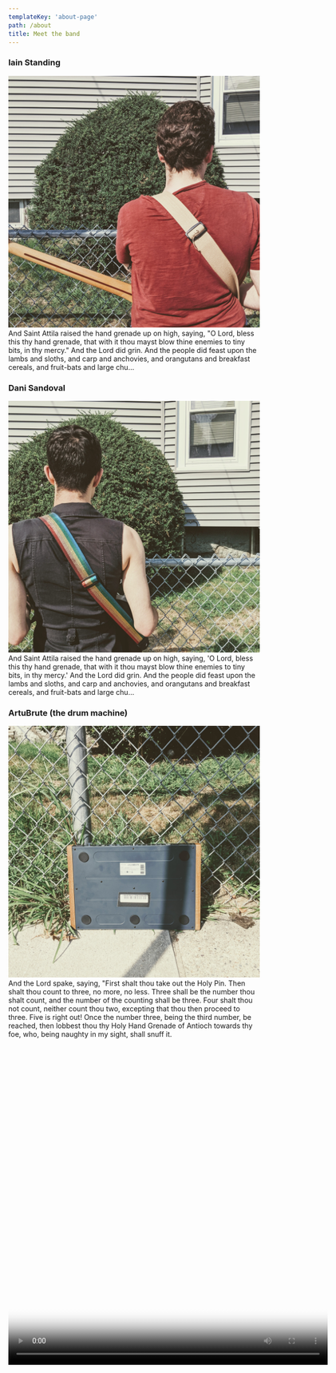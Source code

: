 ```yaml
---
templateKey: 'about-page'
path: /about
title: Meet the band
---
```

### Iain Standing
![A bassist's backside](../../../static/img/iain.jpg)
And Saint Attila raised the hand grenade up on high, saying, "O Lord, bless this thy hand grenade, that with it thou mayst blow thine enemies to tiny bits, in thy mercy." And the Lord did grin. And the people did feast upon the lambs and sloths, and carp and anchovies, and orangutans and breakfast cereals, and fruit-bats and large chu...

### Dani Sandoval
![A guitarist's backside](../../../static/img/dani.jpg)
And Saint Attila raised the hand grenade up on high, saying, 'O Lord, bless this thy hand grenade, that with it thou mayst blow thine enemies to tiny bits, in thy mercy.' And the Lord did grin. And the people did feast upon the lambs and sloths, and carp and anchovies, and orangutans and breakfast cereals, and fruit-bats and large chu...

### ArtuBrute (the drum machine)
![A drummachine's backside](../../../static/img/artubrute.jpg)
And the Lord spake, saying, "First shalt thou take out the Holy Pin. Then shalt thou count to three, no more, no less. Three shall be the number thou shalt count, and the number of the counting shall be three. Four shalt thou not count, neither count thou two, excepting that thou then proceed to three. Five is right out! Once the number three, being the third number, be reached, then lobbest thou thy Holy Hand Grenade of Antioch towards thy foe, who, being naughty in my sight, shall snuff it.

<video poster="/img/thegif_poster.gif" autoplay="autoplay" loop="loop" width="640" height="640">
    <source src="/img/thevideo_betterquality.mp4" type="video/mp4"></video>